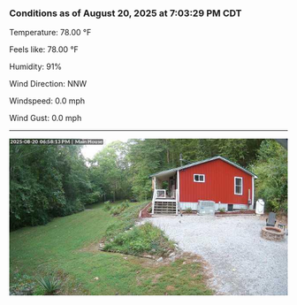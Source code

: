 ### Conditions as of August 20, 2025 at 7:03:29 PM CDT 

Temperature: 78.00 &deg;F

Feels like: 78.00 &deg;F

Humidity: 91%

Wind Direction: NNW

Windspeed: 0.0 mph

Wind Gust: 0.0 mph

---

<img src="./images/latest.jpeg"/>

